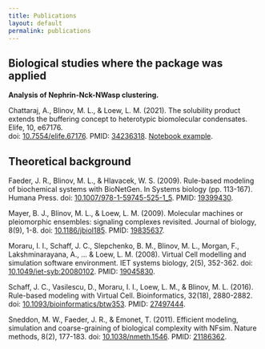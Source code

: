 ```yaml
---
title: Publications
layout: default
permalink: publications
---
```


## Biological studies where the package was applied


**Analysis of Nephrin-Nck-NWasp clustering.** 

Chattaraj, A., Blinov, M. L., & Loew, L. M. (2021). The solubility product extends the buffering concept to heterotypic biomolecular condensates. Elife, 10, e67176.  
doi: [10.7554/elife.67176]([https://doi.org/10.7554/elife.67176]). PMID: [34236318]([https://pubmed.ncbi.nlm.nih.gov/34236318/]). [Notebook example](DEMO_neph_nck_nwasp.md). 

## Theoretical background
  
Faeder, J. R., Blinov, M. L., & Hlavacek, W. S. (2009). Rule-based modeling of biochemical systems with BioNetGen. In Systems biology (pp. 113-167). Humana Press. doi: [10.1007/978-1-59745-525-1_5]([https://doi.org/10.1007/978-1-59745-525-1_5]). PMID: [19399430]([https://pubmed.ncbi.nlm.nih.gov/19399430/]).
  
Mayer, B. J., Blinov, M. L., & Loew, L. M. (2009). Molecular machines or pleiomorphic ensembles: signaling complexes revisited. Journal of biology, 8(9), 1-8. doi: [10.1186/jbiol185]([https://doi.org/10.1186/jbiol185]). PMID: [19835637]([https://pubmed.ncbi.nlm.nih.gov/19835637/]). 

Moraru, I. I., Schaff, J. C., Slepchenko, B. M., Blinov, M. L., Morgan, F., Lakshminarayana, A., ... & Loew, L. M. (2008). Virtual Cell modelling and simulation software environment. IET systems biology, 2(5), 352-362. doi: [10.1049/iet-syb:20080102]([https://doi.org/10.1049/iet-syb:20080102]). PMID: [19045830]([https://pubmed.ncbi.nlm.nih.gov/19045830/]). 

Schaff, J. C., Vasilescu, D., Moraru, I. I., Loew, L. M., & Blinov, M. L. (2016). Rule-based modeling with Virtual Cell. Bioinformatics, 32(18), 2880-2882.
doi: [10.1093/bioinformatics/btw353]([https://doi.org/10.1093/bioinformatics/btw353]). PMID: [27497444]([https://pubmed.ncbi.nlm.nih.gov/27497444/]).

Sneddon, M. W., Faeder, J. R., & Emonet, T. (2011). Efficient modeling, simulation and coarse-graining of biological complexity with NFsim. Nature methods, 8(2), 177-183. doi: [10.1038/nmeth.1546]([https://doi.org/10.1038/nmeth.1546]). PMID: [21186362]([https://pubmed.ncbi.nlm.nih.gov/21186362/]).
  


